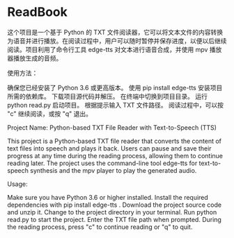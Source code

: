 # ReadBook
 


这个项目是一个基于 Python 的 TXT 文件阅读器，它可以将文本文件的内容转换为语音并进行播放。在阅读过程中，用户可以随时暂停并保存进度，以便以后继续阅读。项目利用了命令行工具 edge-tts 对文本进行语音合成，并使用 mpv 播放器播放生成的音频。

使用方法：

确保您已经安装了 Python 3.6 或更高版本。
使用 pip install edge-tts  安装项目所需的依赖库。
下载项目源代码并解压。
在终端中切换到项目目录。
运行 python read.py 启动项目。
根据提示输入 TXT 文件路径。
阅读过程中，可以按 "c" 继续阅读，或按 "q" 退出。


Project Name: Python-based TXT File Reader with Text-to-Speech (TTS)

This project is a Python-based TXT file reader that converts the content of text files into speech and plays it back. Users can pause and save their progress at any time during the reading process, allowing them to continue reading later. The project uses the command-line tool edge-tts for text-to-speech synthesis and the mpv player to play the generated audio.

Usage:

Make sure you have Python 3.6 or higher installed.
Install the required dependencies with pip install edge-tts .
Download the project source code and unzip it.
Change to the project directory in your terminal.
Run python read.py to start the project.
Enter the TXT file path when prompted.
During the reading process, press "c" to continue reading or "q" to quit.